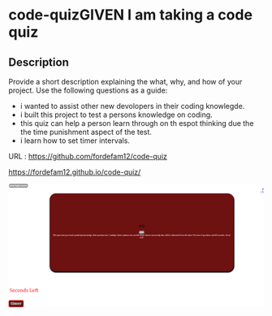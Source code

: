 # code-quizGIVEN I am taking a code quiz

## Description

Provide a short description explaining the what, why, and how of your project. Use the following questions as a guide:

- i wanted to assist other new devolopers in their coding knowlegde.
- i built this project to test a persons knowledge on coding.
- this quiz can help a person learn through on th espot thinking due the the time punishment aspect of the test.
- i learn how to set timer intervals.


URL :
https://github.com/fordefam12/code-quiz

https://fordefam12.github.io/code-quiz/

![screenshot](<C0d3 9u1z (Quiz).png>)